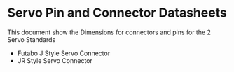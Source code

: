 # Servo Pin and Connector Datasheets
This document show the Dimensions for connectors and pins for the 2 Servo Standards 

- Futabo J Style Servo Connector
- JR Style Servo Connector 
